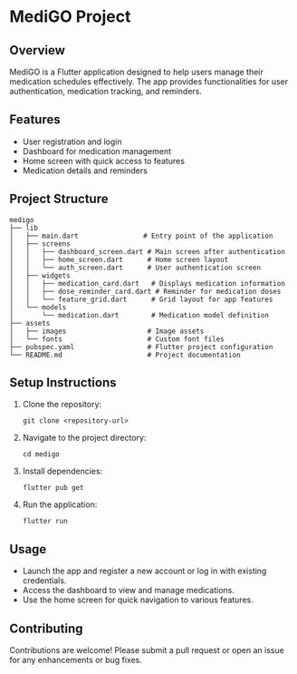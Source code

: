 # MediGO Project

## Overview
MediGO is a Flutter application designed to help users manage their medication schedules effectively. The app provides functionalities for user authentication, medication tracking, and reminders.

## Features
- User registration and login
- Dashboard for medication management
- Home screen with quick access to features
- Medication details and reminders

## Project Structure
```
medigo
├── lib
│   ├── main.dart                # Entry point of the application
│   ├── screens
│   │   ├── dashboard_screen.dart # Main screen after authentication
│   │   ├── home_screen.dart      # Home screen layout
│   │   └── auth_screen.dart      # User authentication screen
│   ├── widgets
│   │   ├── medication_card.dart   # Displays medication information
│   │   ├── dose_reminder_card.dart # Reminder for medication doses
│   │   └── feature_grid.dart      # Grid layout for app features
│   └── models
│       └── medication.dart        # Medication model definition
├── assets
│   ├── images                    # Image assets
│   └── fonts                     # Custom font files
├── pubspec.yaml                  # Flutter project configuration
└── README.md                     # Project documentation
```

## Setup Instructions
1. Clone the repository:
   ```
   git clone <repository-url>
   ```
2. Navigate to the project directory:
   ```
   cd medigo
   ```
3. Install dependencies:
   ```
   flutter pub get
   ```
4. Run the application:
   ```
   flutter run
   ```

## Usage
- Launch the app and register a new account or log in with existing credentials.
- Access the dashboard to view and manage medications.
- Use the home screen for quick navigation to various features.

## Contributing
Contributions are welcome! Please submit a pull request or open an issue for any enhancements or bug fixes.